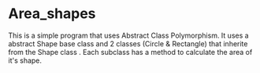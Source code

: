 # Area_shapes
This is a simple program that uses Abstract Class Polymorphism. 
It uses a abstract Shape base class and 2 classes (Circle & Rectangle) that inherite from the Shape class . 
Each subclass has a method to calculate the area of  it's shape. 
